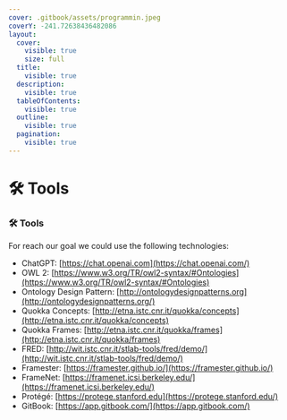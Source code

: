 ```yaml
---
cover: .gitbook/assets/programmin.jpeg
coverY: -241.72638436482086
layout:
  cover:
    visible: true
    size: full
  title:
    visible: true
  description:
    visible: true
  tableOfContents:
    visible: true
  outline:
    visible: true
  pagination:
    visible: true
---
```


# 🛠 Tools

### 🛠️  Tools

For reach our goal we could use the following technologies:

* ChatGPT: [https://chat.openai.com](https://chat.openai.com/)
* OWL 2: [https://www.w3.org/TR/owl2-syntax/#Ontologies](https://www.w3.org/TR/owl2-syntax/#Ontologies)
* Ontology Design Pattern: [http://ontologydesignpatterns.org](http://ontologydesignpatterns.org/)
* Quokka Concepts: [http://etna.istc.cnr.it/quokka/concepts](http://etna.istc.cnr.it/quokka/concepts)
* Quokka Frames: [http://etna.istc.cnr.it/quokka/frames](http://etna.istc.cnr.it/quokka/frames)
* FRED: [http://wit.istc.cnr.it/stlab-tools/fred/demo/](http://wit.istc.cnr.it/stlab-tools/fred/demo/)
* Framester: [https://framester.github.io/](https://framester.github.io/)
* FrameNet: [https://framenet.icsi.berkeley.edu/](https://framenet.icsi.berkeley.edu/)
* Protégé: [https://protege.stanford.edu](https://protege.stanford.edu/)
* GitBook: [https://app.gitbook.com/](https://app.gitbook.com/)

